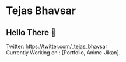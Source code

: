 # Tejas Bhavsar

## Hello There :wave:

Twitter: https://twitter.com/_tejas_bhavsar <br>
Currently Working on : [Portfolio, Anime-Jikan].

<!--
**tejasbhavsar2000/tejasbhavsar2000** is a ✨ _special_ ✨ repository because its `README.md` (this file) appears on your GitHub profile.

Here are some ideas to get you started:

- 🔭 I’m currently working on ...
- 🌱 I’m currently learning ...
- 👯 I’m looking to collaborate on ...
- 🤔 I’m looking for help with ...
- 💬 Ask me about ...
- 📫 How to reach me: ...
- 😄 Pronouns: ...
- ⚡ Fun fact: ...
-->
